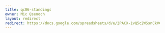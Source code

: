 ```yaml
---
title: qc86-standings
owner: Mic Qsenoch
layout: redirect
redirect: https://docs.google.com/spreadsheets/d/e/2PACX-1vQ5c2WSsnCkVCPEwaL4wrVSfHj8yOZkloYmGh3nJW5e9m_zOYAVgfHM4uNL0zRIY1ht65keKi3YhGQH/pubhtml
---
```

